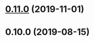

# [0.11.0](https://github.com/erxes/erxes-engages-email-sender/compare/0.10.0...0.11.0) (2019-11-01)

# 0.10.0 (2019-08-15)


